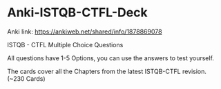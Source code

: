 # Anki-ISTQB-CTFL-Deck

Anki link: https://ankiweb.net/shared/info/1878869078

ISTQB - CTFL Multiple Choice Questions

All questions have 1-5 Options, you can use the answers to test yourself.

The cards cover all the Chapters from the latest ISTQB-CTFL revision. (~230 Cards)
